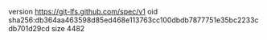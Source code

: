 version https://git-lfs.github.com/spec/v1
oid sha256:db364aa463598d85ed468e113763cc100dbdb7877751e35bc2233cdb701d29cd
size 4482
